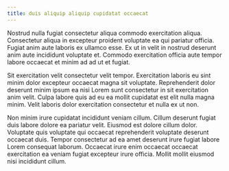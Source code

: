 ```yaml
---
title: duis aliquip aliquip cupidatat occaecat
---
```


Nostrud nulla fugiat consectetur aliqua commodo exercitation aliqua. Consectetur aliqua in excepteur proident voluptate ea qui pariatur officia. Fugiat anim aute laboris ex ullamco esse. Ex ut in velit in nostrud deserunt anim aute incididunt voluptate et. Commodo exercitation officia aute tempor labore occaecat et minim ad ad ut et fugiat.

Sit exercitation velit consectetur velit tempor. Exercitation laboris eu sint minim dolor excepteur occaecat magna sit voluptate. Reprehenderit dolor deserunt minim ipsum ea nisi Lorem sunt consectetur in sit exercitation anim velit. Culpa labore quis ad eu ea mollit cupidatat est elit nulla magna minim. Velit laboris dolor exercitation consectetur et nulla ex ut non.

Non minim irure cupidatat incididunt veniam cillum. Cillum deserunt fugiat duis labore dolore ea pariatur velit. Eiusmod est dolore cillum dolor. Voluptate quis voluptate qui occaecat reprehenderit voluptate deserunt occaecat duis. Tempor consectetur ad ea amet deserunt irure fugiat labore Lorem consequat laborum. Occaecat irure enim occaecat occaecat exercitation ea veniam fugiat excepteur irure officia. Mollit mollit eiusmod nisi incididunt cillum.